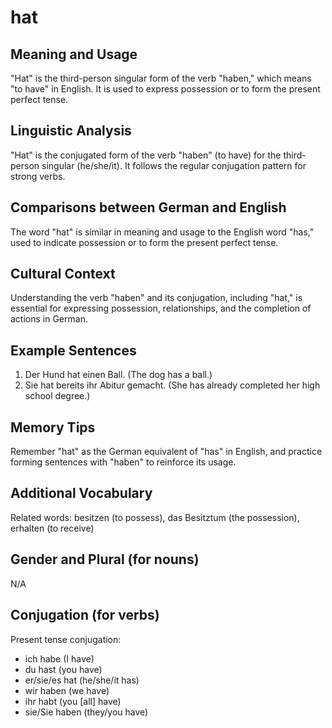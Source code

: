 # hat
## Meaning and Usage
"Hat" is the third-person singular form of the verb "haben," which means "to have" in English. It is used to express possession or to form the present perfect tense.

## Linguistic Analysis
"Hat" is the conjugated form of the verb "haben" (to have) for the third-person singular (he/she/it). It follows the regular conjugation pattern for strong verbs.

## Comparisons between German and English
The word "hat" is similar in meaning and usage to the English word "has," used to indicate possession or to form the present perfect tense.

## Cultural Context
Understanding the verb "haben" and its conjugation, including "hat," is essential for expressing possession, relationships, and the completion of actions in German.

## Example Sentences
1. Der Hund hat einen Ball. (The dog has a ball.)
2. Sie hat bereits ihr Abitur gemacht. (She has already completed her high school degree.)

## Memory Tips
Remember "hat" as the German equivalent of "has" in English, and practice forming sentences with "haben" to reinforce its usage.

## Additional Vocabulary
Related words: besitzen (to possess), das Besitztum (the possession), erhalten (to receive)

## Gender and Plural (for nouns)
N/A

## Conjugation (for verbs)
Present tense conjugation:
- ich habe (I have)
- du hast (you have)
- er/sie/es hat (he/she/it has)
- wir haben (we have)
- ihr habt (you [all] have)
- sie/Sie haben (they/you have)